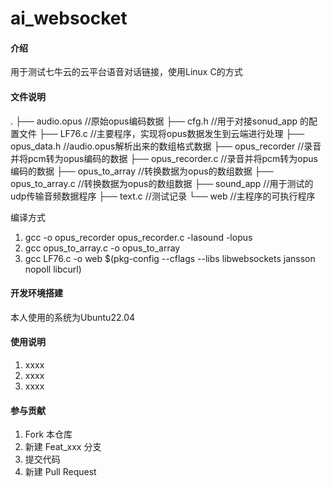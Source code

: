 # ai_websocket

#### 介绍
用于测试七牛云的云平台语音对话链接，使用Linux C的方式

#### 文件说明
.
├── audio.opus            //原始opus编码数据
├── cfg.h                 //用于对接sonud_app 的配置文件
├── LF76.c                //主要程序，实现将opus数据发生到云端进行处理
├── opus_data.h           //audio.opus解析出来的数组格式数据
├── opus_recorder        //录音并将pcm转为opus编码的数据
├── opus_recorder.c     //录音并将pcm转为opus编码的数据
├── opus_to_array       //转换数据为opus的数组数据
├── opus_to_array.c    //转换数据为opus的数组数据
├── sound_app         //用于测试的udp传输音频数据程序
├── text.c            //测试记录
└── web               //主程序的可执行程序

编译方式

1.  gcc -o opus_recorder opus_recorder.c -lasound -lopus
2.  gcc opus_to_array.c -o opus_to_array
3.  gcc LF76.c -o web $(pkg-config --cflags --libs libwebsockets jansson nopoll libcurl)

#### 开发环境搭建
本人使用的系统为Ubuntu22.04

#### 使用说明

1.  xxxx
2.  xxxx
3.  xxxx

#### 参与贡献

1.  Fork 本仓库
2.  新建 Feat_xxx 分支
3.  提交代码
4.  新建 Pull Request